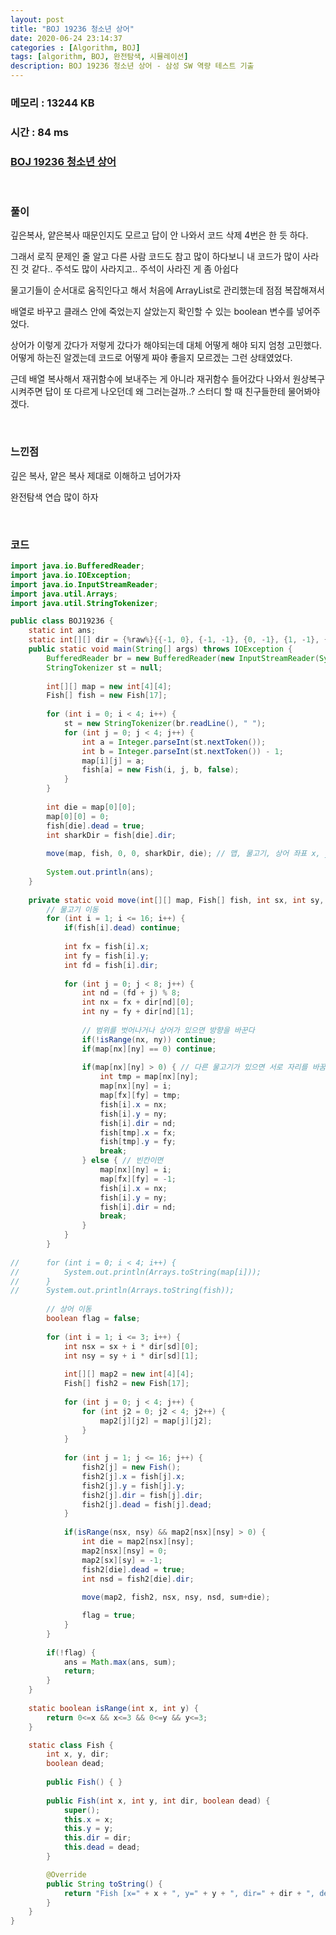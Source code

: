 ```yaml
---
layout: post
title: "BOJ 19236 청소년 상어"
date: 2020-06-24 23:14:37
categories : [Algorithm, BOJ]
tags: [algorithm, BOJ, 완전탐색, 시뮬레이션]
description: BOJ 19236 청소년 상어 - 삼성 SW 역량 테스트 기출
---
```


### 메모리 : 13244 KB

### 시간 : 84 ms

### [BOJ 19236 청소년 상어](https://www.acmicpc.net/problem/19236)

<br>

### 풀이

깊은복사, 얕은복사 때문인지도 모르고 답이 안 나와서 코드 삭제 4번은 한 듯 하다.

그래서 로직 문제인 줄 알고 다른 사람 코드도 참고 많이 하다보니 내 코드가 많이 사라진 것 같다.. 주석도 많이 사라지고.. 주석이 사라진 게 좀 아쉽다

물고기들이 순서대로 움직인다고 해서 처음에 ArrayList로 관리했는데 점점 복잡해져서 

배열로 바꾸고 클래스 안에 죽었는지 살았는지 확인할 수 있는 boolean 변수를 넣어주었다.

상어가 이렇게 갔다가 저렇게 갔다가 해야되는데 대체 어떻게 해야 되지 엄청 고민했다. 어떻게 하는진 알겠는데 코드로 어떻게 짜야 좋을지 모르겠는 그런 상태였었다.

근데 배열 복사해서 재귀함수에 보내주는 게 아니라 재귀함수 들어갔다 나와서 원상복구 시켜주면 답이 또 다르게 나오던데 왜 그러는걸까..? 스터디 할 때 친구들한테 물어봐야겠다. 

<br>

### 느낀점

깊은 복사, 얕은 복사 제대로 이해하고 넘어가자

완전탐색 연습 많이 하자

<br>

### 코드

```java
import java.io.BufferedReader;
import java.io.IOException;
import java.io.InputStreamReader;
import java.util.Arrays;
import java.util.StringTokenizer;

public class BOJ19236 {
	static int ans;
	static int[][] dir = {%raw%}{{-1, 0}, {-1, -1}, {0, -1}, {1, -1}, {1, 0}, {1, 1}, {0, 1}, {-1, 1}}{%endraw%};
	public static void main(String[] args) throws IOException {
		BufferedReader br = new BufferedReader(new InputStreamReader(System.in));
		StringTokenizer st = null;
		
		int[][] map = new int[4][4];
		Fish[] fish = new Fish[17];
		
		for (int i = 0; i < 4; i++) {
			st = new StringTokenizer(br.readLine(), " ");
			for (int j = 0; j < 4; j++) {
				int a = Integer.parseInt(st.nextToken());
				int b = Integer.parseInt(st.nextToken()) - 1;
				map[i][j] = a;
				fish[a] = new Fish(i, j, b, false);
			}
		}
		
		int die = map[0][0];
		map[0][0] = 0;
		fish[die].dead = true;
		int sharkDir = fish[die].dir;
		
		move(map, fish, 0, 0, sharkDir, die); // 맵, 물고기, 상어 좌표 x, y, 상어 방향, 합
		
		System.out.println(ans);
	}
	
	private static void move(int[][] map, Fish[] fish, int sx, int sy, int sd, int sum) {
		// 물고기 이동
		for (int i = 1; i <= 16; i++) {
			if(fish[i].dead) continue;
			
			int fx = fish[i].x;
			int fy = fish[i].y;
			int fd = fish[i].dir;
			
			for (int j = 0; j < 8; j++) {
				int nd = (fd + j) % 8;
				int nx = fx + dir[nd][0];
				int ny = fy + dir[nd][1];
				
				// 범위를 벗어나거나 상어가 있으면 방향을 바꾼다
				if(!isRange(nx, ny)) continue;
				if(map[nx][ny] == 0) continue;
				
				if(map[nx][ny] > 0) { // 다른 물고기가 있으면 서로 자리를 바꿈
					int tmp = map[nx][ny];
					map[nx][ny] = i;
					map[fx][fy] = tmp;
					fish[i].x = nx;
					fish[i].y = ny;
					fish[i].dir = nd;
					fish[tmp].x = fx;
					fish[tmp].y = fy;
					break;
				} else { // 빈칸이면
					map[nx][ny] = i;
					map[fx][fy] = -1;
					fish[i].x = nx;
					fish[i].y = ny;
					fish[i].dir = nd;
					break;
				}
			}
		}
		
//		for (int i = 0; i < 4; i++) {
//			System.out.println(Arrays.toString(map[i]));
//		}
//		System.out.println(Arrays.toString(fish));
		
		// 상어 이동
		boolean flag = false;
		
		for (int i = 1; i <= 3; i++) {
			int nsx = sx + i * dir[sd][0];
			int nsy = sy + i * dir[sd][1];
		
			int[][] map2 = new int[4][4];
			Fish[] fish2 = new Fish[17];
			
			for (int j = 0; j < 4; j++) {
				for (int j2 = 0; j2 < 4; j2++) {
					map2[j][j2] = map[j][j2];
				}
			}
			
			for (int j = 1; j <= 16; j++) {
				fish2[j] = new Fish();
				fish2[j].x = fish[j].x;
				fish2[j].y = fish[j].y;
				fish2[j].dir = fish[j].dir;
				fish2[j].dead = fish[j].dead;
			}
			
			if(isRange(nsx, nsy) && map2[nsx][nsy] > 0) {
				int die = map2[nsx][nsy];
				map2[nsx][nsy] = 0;
				map2[sx][sy] = -1;
				fish2[die].dead = true;
				int nsd = fish2[die].dir;
				
				move(map2, fish2, nsx, nsy, nsd, sum+die);

				flag = true;
			}
		}
		
		if(!flag) {
			ans = Math.max(ans, sum);
			return;
		}
	}
	
	static boolean isRange(int x, int y) {
		return 0<=x && x<=3 && 0<=y && y<=3;
	}

	static class Fish {
		int x, y, dir;
		boolean dead;
		
		public Fish() { }
		
		public Fish(int x, int y, int dir, boolean dead) {
			super();
			this.x = x;
			this.y = y;
			this.dir = dir;
			this.dead = dead;
		}

		@Override
		public String toString() {
			return "Fish [x=" + x + ", y=" + y + ", dir=" + dir + ", dead=" + dead + "]";
		}
	}
}

```

